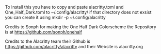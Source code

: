 To Install this you have to copy and paste alacritty.toml and One_Half_Dark.toml to ~/.config/alacritty/ if that directory does not exsist you can create it using mkdir -p ~/.config/alacritty

Credits to Sonph for making the One Half Dark Colorscheme the Repository is at https://github.com/sonph/onehalf

Credits to the Alacritty team their Github is https://github.com/alacritty/alacritty and their Website is alacritty.org
